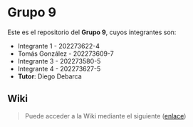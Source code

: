 # Grupo 9

Este es el repositorio del **Grupo 9**, cuyos integrantes son:

* Integrante 1 - 202273622-4
* Tomás González - 202273609-7
* Integrante 3 - 202273580-5
* Integrante 4 - 202273627-5
* **Tutor**: Diego Debarca

## Wiki

> Puede acceder a la Wiki mediante el siguiente ([enlace](https://github.com/muitomou/GRUPO09-2024-PROYINF/wiki))
